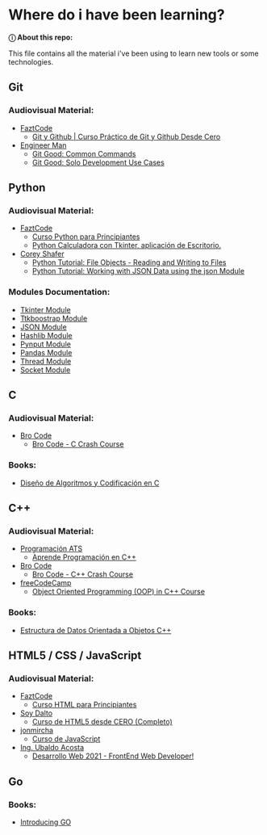 # Where do i have been learning?
**ⓘ About this repo:** <br />

This file contains all the material i've been using to learn new tools or some technologies.

## Git
### Audiovisual Material:
* [FaztCode](https://www.youtube.com/channel/UCX9NJ471o7Wie1DQe94RVIg)
     * [Git y Github | Curso Práctico de Git y Github Desde Cero](https://www.youtube.com/watch?v=HiXLkL42tMU)
* [Engineer Man](https://www.youtube.com/c/EngineerMan)
     * [Git Good: Common Commands](https://www.youtube.com/watch?v=b4zp02iULYY)
     * [Git Good: Solo Development Use Cases](https://www.youtube.com/watch?v=NkIAMP8uTik)

## Python
### Audiovisual Material:
* [FaztCode](https://www.youtube.com/channel/UCX9NJ471o7Wie1DQe94RVIg)
     * [Curso Python para Principiantes](https://www.youtube.com/watch?v=chPhlsHoEPo)
     * [Python Calculadora con Tkinter, aplicación de Escritorio.](https://www.youtube.com/watch?v=0KmcgQoaiwA)
* [Corey Shafer]()
     * [Python Tutorial: File Objects - Reading and Writing to Files](https://www.youtube.com/watch?v=Uh2ebFW8OYM)
     * [Python Tutorial: Working with JSON Data using the json Module](https://www.youtube.com/watch?v=9N6a-VLBa2I&t)

### Modules Documentation:
* [Tkinter Module](https://docs.python.org/es/3/library/tkinter.html)
* [Ttkboostrap Module](https://pypi.org/project/ttkbootstrap/)
* [JSON Module](https://docs.python.org/3/library/json.html)
* [Hashlib Module](https://docs.python.org/3/library/hashlib.html)
* [Pynput Module](https://pynput.readthedocs.io/en/latest/)
* [Pandas Module](https://pandas.pydata.org/)
* [Thread Module](https://docs.python.org/3/library/threading.html)
* [Socket Module](https://docs.python.org/3/library/socket.html)

## C
### Audiovisual Material:
* [Bro Code](https://www.youtube.com/channel/UC4SVo0Ue36XCfOyb5Lh1viQ)
     * [Bro Code - C Crash Course](https://www.youtube.com/watch?v=87SH2Cn0s9A)
### Books:
* [Diseño de Algoritmos y Codificación en C](https://drive.google.com/file/d/1i1bvCcmxUxkAzSo1-uzZy_0hMHsyWgWf/view?usp=sharing)

## C++
### Audiovisual Material:
* [Programación ATS]()
     * [Aprende Programación en C++](https://www.youtube.com/watch?v=dJzLmjSJc2c&list=PLWtYZ2ejMVJlUu1rEHLC0i_oibctkl0Vh)
* [Bro Code](https://www.youtube.com/channel/UC4SVo0Ue36XCfOyb5Lh1viQ)
     * [Bro Code - C++ Crash Course](https://www.youtube.com/watch?v=uhFpPlMsLzY&t=0s)
* [freeCodeCamp](https://www.youtube.com/c/Freecodecamp)
     * [Object Oriented Programming (OOP) in C++ Course](https://www.youtube.com/watch?v=wN0x9eZL4ix4)

### Books:
* [Estructura de Datos Orientada a Objetos C++](https://drive.google.com/file/d/1v9B-ENlMPrT8IV27uzdLhCYR5VjLwsYN/view?usp=sharing)

## HTML5 / CSS / JavaScript
### Audiovisual Material:
* [FaztCode](https://www.youtube.com/channel/UCX9NJ471o7Wie1DQe94RVIg)
     * [Curso HTML para Principiantes](https://www.youtube.com/watch?v=rbuYtrNUxg4&t)
* [Soy Dalto](https://www.youtube.com/c/soydalto)
     * [Curso de HTML5 desde CERO (Completo)](https://www.youtube.com/watch?v=kN1XP-Bef7w)
* [jonmircha](https://www.youtube.com/channel/UCXR7VjA26PcHP3vb6F2X3VQ)
     * [Curso de JavaScript](https://www.youtube.com/watch?v=2SetvwBV-SU&list=PLvq-jIkSeTUZ6QgYYO3MwG9EMqC-KoLXA)
* [Ing. Ubaldo Acosta](https://www.udemy.com/course/universidad-desarrollo-web-moderno-html-css-javascript-html5-css3/#instructor-1)
     * [Desarrollo Web 2021 - FrontEnd Web Developer!](udemy.com/course/universidad-desarrollo-web-moderno-html-css-javascript-html5-css3/)

## Go
### Books:
* [Introducing GO](https://drive.google.com/file/d/1j1tOQkiDc4amUUbZif1Ri39M4w-fVUeJ/view?usp=sharing)
